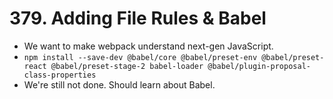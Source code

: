 # 379. Adding File Rules & Babel
- We want to make webpack understand next-gen JavaScript.
- `npm install --save-dev @babel/core @babel/preset-env @babel/preset-react @babel/preset-stage-2 babel-loader @babel/plugin-proposal-class-properties`
- We're still not done. Should learn about Babel. 
